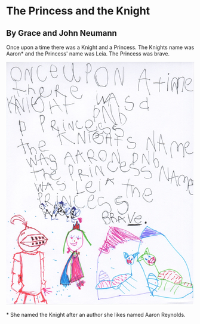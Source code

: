 # The Princess and the Knight
## By Grace and John Neumann

Once upon a time there was a Knight and a Princess.
The Knights name was Aaron\* and the Princess' name
was Leia. The Princess was brave.

![The Princess and the Knight](ThePrincessAndTheKnight.jpg "The Princess and the Knight")


\* She named the Knight after an author she likes named Aaron Reynolds.
